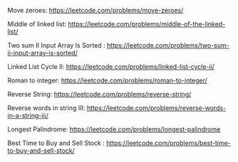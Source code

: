 Move zeroes: https://leetcode.com/problems/move-zeroes/

Middle of linked list: https://leetcode.com/problems/middle-of-the-linked-list/

Two sum II Input Array Is Sorted : https://leetcode.com/problems/two-sum-ii-input-array-is-sorted/

Linked List Cycle II: https://leetcode.com/problems/linked-list-cycle-ii/

Roman to integer: https://leetcode.com/problems/roman-to-integer/

Reverse String: https://leetcode.com/problems/reverse-string/

Reverse words in string III: https://leetcode.com/problems/reverse-words-in-a-string-iii/

Longest Palindrome: https://leetcode.com/problems/longest-palindrome

Best Time to Buy and Sell Stock : https://leetcode.com/problems/best-time-to-buy-and-sell-stock/
